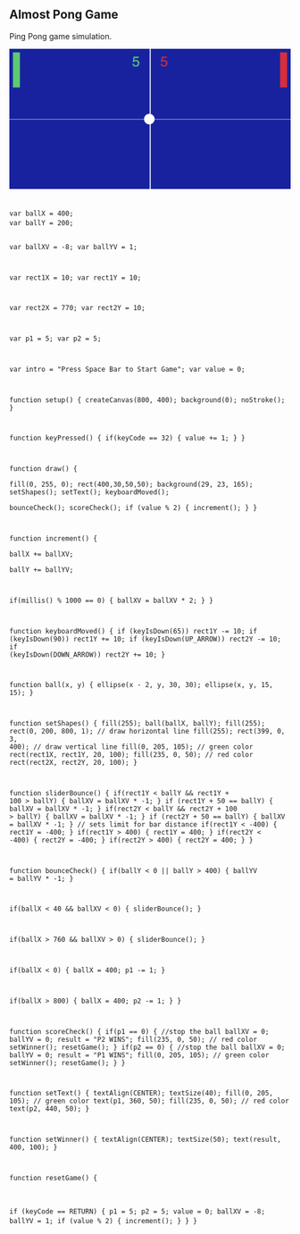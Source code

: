 ## Almost Pong Game
Ping Pong game simulation.

![almostPong](https://github.com/margaritayong/code-literacy/blob/master/week_06/assignment/almostPong.png)

<code>
var ballX = 400;
var ballY = 200;

var ballXV = -8;
var ballYV = 1;

var rect1X = 10;
var rect1Y = 10;

var rect2X = 770;
var rect2Y = 10;

var p1 = 5;
var p2 = 5;

var intro = "Press Space Bar to Start Game";
var value = 0;

function setup() {
  createCanvas(800, 400);
  background(0);
  noStroke();
}

function keyPressed() {
  if(keyCode == 32) {
    value += 1;
  }
}

function draw() {  
  fill(0, 255, 0); 
  rect(400,30,50,50);
  background(29, 23, 165);
  setShapes();
  setText();
  keyboardMoved();   
  bounceCheck();
  scoreCheck();
  if (value % 2) {
    increment();
  }
}

function increment() {  
  ballX += ballXV;  
  ballY += ballYV;
  
  if(millis() % 1000 == 0) {
    ballXV = ballXV * 2;
  }
}

function keyboardMoved() {
  if (keyIsDown(65))
    rect1Y -= 10;
  if (keyIsDown(90))
    rect1Y += 10;
  if (keyIsDown(UP_ARROW))
    rect2Y -= 10;
  if (keyIsDown(DOWN_ARROW))
    rect2Y += 10;
}

function ball(x, y) {
  ellipse(x - 2, y, 30, 30);
  ellipse(x, y, 15, 15);
}

function setShapes() {
  fill(255);
  ball(ballX, ballY);
  fill(255);
  rect(0, 200, 800, 1); // draw horizontal line
  fill(255);
  rect(399, 0, 3, 400); // draw vertical line
  fill(0, 205, 105); // green color
  rect(rect1X, rect1Y, 20, 100);
  fill(235, 0, 50); // red color
  rect(rect2X, rect2Y, 20, 100);
}

function sliderBounce() {
  if(rect1Y < ballY && rect1Y + 100 > ballY) {
    ballXV = ballXV * -1;
  }
  if (rect1Y + 50 == ballY) {
    ballXV = ballXV * -1;
  }
  if(rect2Y < ballY && rect2Y + 100 > ballY) {
    ballXV = ballXV * -1;
  }
  if (rect2Y + 50 == ballY) {
    ballXV = ballXV * -1;
  }
  // sets limit for bar distance
  if(rect1Y < -400) {
    rect1Y = -400;
  }
  if(rect1Y > 400) {
    rect1Y = 400;
  }
  if(rect2Y < -400) {
    rect2Y = -400;
  }
  if(rect2Y > 400) {
    rect2Y = 400;
  }
}

function bounceCheck() {
  if(ballY < 0 || ballY > 400) {
    ballYV = ballYV * -1;
  }
  
  if(ballX < 40 && ballXV < 0) {
    sliderBounce();
  }
  
  if(ballX > 760 && ballXV > 0) {
    sliderBounce();
  }
  
  if(ballX < 0) {
    ballX = 400;
    p1 -= 1;
  }

  if(ballX > 800) {
    ballX = 400;
    p2 -= 1;
  }
}

function scoreCheck() {
  if(p1 == 0) {
    //stop the ball
    ballXV = 0;
    ballYV = 0;
    result = "P2 WINS";
    fill(235, 0, 50); // red color
    setWinner();
    resetGame();
  }
  if(p2 == 0) {
    //stop the ball
    ballXV = 0;
    ballYV = 0;
    result = "P1 WINS";
    fill(0, 205, 105); // green color
    setWinner();
    resetGame();
  }
}

function setText() {
  textAlign(CENTER);
  textSize(40);
  fill(0, 205, 105); // green color
  text(p1, 360, 50);
  fill(235, 0, 50); // red color
  text(p2, 440, 50);
}

function setWinner() {
  textAlign(CENTER);
  textSize(50);
  text(result, 400, 100);
}

function resetGame() {

  if (keyCode == RETURN) {
    p1 = 5;
    p2 = 5;
    value = 0;
    ballXV = -8;
    ballYV = 1;
    if (value % 2) {
      increment();
    }
  }
}
</code>
